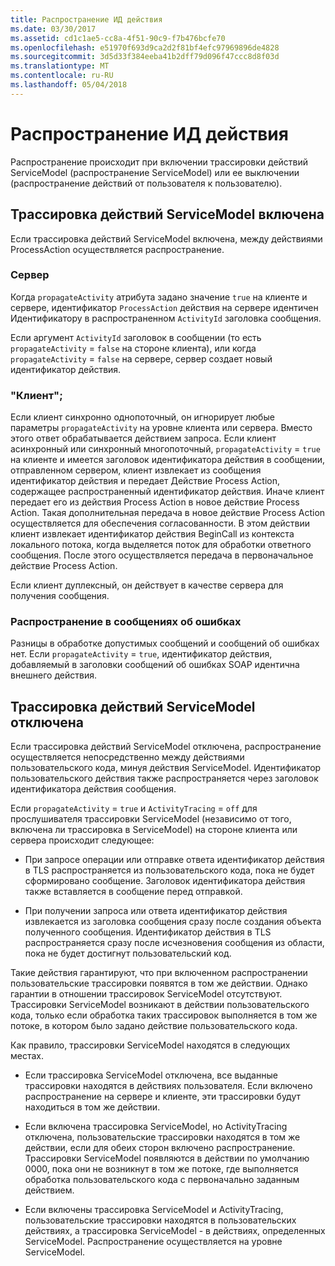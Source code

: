 ```yaml
---
title: Распространение ИД действия
ms.date: 03/30/2017
ms.assetid: cd1c1ae5-cc8a-4f51-90c9-f7b476bcfe70
ms.openlocfilehash: e51970f693d9ca2d2f81bf4efc97969896de4828
ms.sourcegitcommit: 3d5d33f384eeba41b2dff79d096f47ccc8d8f03d
ms.translationtype: MT
ms.contentlocale: ru-RU
ms.lasthandoff: 05/04/2018
---
```

# <a name="activity-id-propagation"></a>Распространение ИД действия
Распространение происходит при включении трассировки действий ServiceModel (распространение ServiceModel) или ее выключении (распространение действий от пользователя к пользователю).  
  
## <a name="servicemodel-activity-tracing-is-enabled"></a>Трассировка действий ServiceModel включена  
 Если трассировка действий ServiceModel включена, между действиями ProcessAction осуществляется распространение.  
  
### <a name="server"></a>Сервер  
 Когда `propagateActivity` атрибута задано значение `true` на клиенте и сервере, идентификатор `ProcessAction` действия на сервере идентичен Идентификатору в распространенном `ActivityId` заголовка сообщения.  
  
 Если аргумент `ActivityId` заголовок в сообщении (то есть `propagateActivity` = `false` на стороне клиента), или когда `propagateActivity` = `false` на сервере, сервер создает новый идентификатор действия.  
  
### <a name="client"></a>"Клиент";  
 Если клиент синхронно однопоточный, он игнорирует любые параметры `propagateActivity` на уровне клиента или сервера. Вместо этого ответ обрабатывается действием запроса. Если клиент асинхронный или синхронный многопоточный, `propagateActivity` = `true` на клиенте и имеется заголовок идентификатора действия в сообщении, отправленном сервером, клиент извлекает из сообщения идентификатор действия и передает Действие Process Action, содержащее распространенный идентификатор действия. Иначе клиент передает его из действия Process Action в новое действие Process Action. Такая дополнительная передача в новое действие Process Action осуществляется для обеспечения согласованности. В этом действии клиент извлекает идентификатор действия BeginCall из контекста локального потока, когда выделяется поток для обработки ответного сообщения. После этого осуществляется передача в первоначальное действие Process Action.  
  
 Если клиент дуплексный, он действует в качестве сервера для получения сообщения.  
  
### <a name="propagation-in-fault-messages"></a>Распространение в сообщениях об ошибках  
 Разницы в обработке допустимых сообщений и сообщений об ошибках нет. Если `propagateActivity` = `true`, идентификатор действия, добавляемый в заголовки сообщений об ошибках SOAP идентична внешнего действия.  
  
## <a name="servicemodel-activity-tracing-is-disabled"></a>Трассировка действий ServiceModel отключена  
 Если трассировка действий ServiceModel отключена, распространение осуществляется непосредственно между действиями пользовательского кода, минуя действия ServiceModel. Идентификатор пользовательского действия также распространяется через заголовок идентификатора действия сообщения.  
  
 Если `propagateActivity` = `true` и `ActivityTracing` = `off` для прослушивателя трассировки ServiceModel (независимо от того, включена ли трассировка в ServiceModel) на стороне клиента или сервера происходит следующее:  
  
-   При запросе операции или отправке ответа идентификатор действия в TLS распространяется из пользовательского кода, пока не будет сформировано сообщение. Заголовок идентификатора действия также вставляется в сообщение перед отправкой.  
  
-   При получении запроса или ответа идентификатор действия извлекается из заголовка сообщения сразу после создания объекта полученного сообщения. Идентификатор действия в TLS распространяется сразу после исчезновения сообщения из области, пока не будет достигнут пользовательский код.  
  
 Такие действия гарантируют, что при включенном распространении пользовательские трассировки появятся в том же действии. Однако гарантии в отношении трассировок ServiceModel отсутствуют. Трассировки ServiceModel возникают в действии пользовательского кода, только если обработка таких трассировок выполняется в том же потоке, в котором было задано действие пользовательского кода.  
  
 Как правило, трассировки ServiceModel находятся в следующих местах.  
  
-   Если трассировка ServiceModel отключена, все выданные трассировки находятся в действиях пользователя. Если включено распространение на сервере и клиенте, эти трассировки будут находиться в том же действии.  
  
-   Если включена трассировка ServiceModel, но ActivityTracing отключена, пользовательские трассировки находятся в том же действии, если для обеих сторон включено распространение. Трассировки ServiceModel появляются в действии по умолчанию 0000, пока они не возникнут в том же потоке, где выполняется обработка пользовательского кода с первоначально заданным действием.  
  
-   Если включены трассировка ServiceModel и ActivityTracing, пользовательские трассировки находятся в пользовательских действиях, а трассировка ServiceModel - в действиях, определенных ServiceModel. Распространение осуществляется на уровне ServiceModel.
